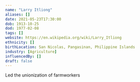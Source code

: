 ```yaml
---
name: "Larry Itliong"
aliases: []
date: 2021-05-23T17:30:00
dob: 1913-10-25
dod: 1977-02-08
tags: []
website: https://en.wikipedia.org/wiki/Larry_Itliong
ethnicity: []
birthLocation: San Nicolas, Pangasinan, Philippine Islands
industry: [Agriculture]
influencedBy: []
draft: false
---
```


Led the unionization of farmworkers 

